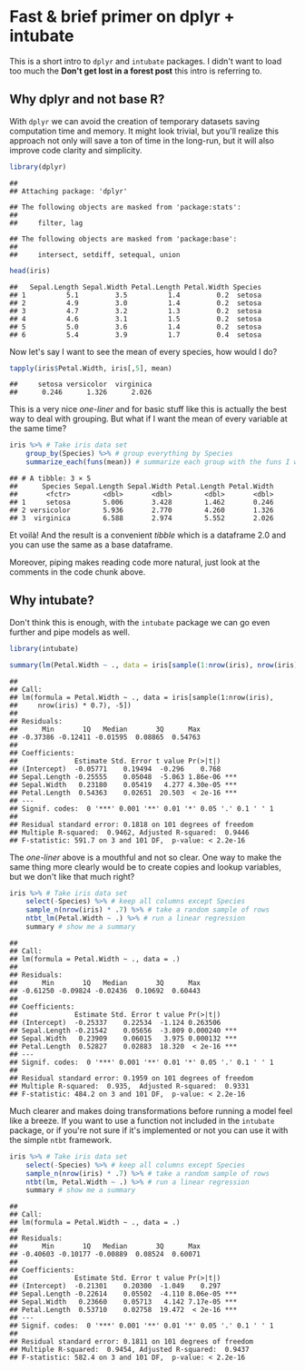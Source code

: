 Fast & brief primer on dplyr + intubate
=======================================

This is a short intro to `dplyr` and `intubate` packages. I didn't want to load too much the **Don't get lost in a forest post** this intro is referring to.

Why dplyr and not base R?
-------------------------

With `dplyr` we can avoid the creation of temporary datasets saving computation time and memory. It might look trivial, but you'll realize this approach not only will save a ton of time in the long-run, but it will also improve code clarity and simplicity.

``` r
library(dplyr)
```

    ## 
    ## Attaching package: 'dplyr'

    ## The following objects are masked from 'package:stats':
    ## 
    ##     filter, lag

    ## The following objects are masked from 'package:base':
    ## 
    ##     intersect, setdiff, setequal, union

``` r
head(iris)
```

    ##   Sepal.Length Sepal.Width Petal.Length Petal.Width Species
    ## 1          5.1         3.5          1.4         0.2  setosa
    ## 2          4.9         3.0          1.4         0.2  setosa
    ## 3          4.7         3.2          1.3         0.2  setosa
    ## 4          4.6         3.1          1.5         0.2  setosa
    ## 5          5.0         3.6          1.4         0.2  setosa
    ## 6          5.4         3.9          1.7         0.4  setosa

Now let's say I want to see the mean of every species, how would I do?

``` r
tapply(iris$Petal.Width, iris[,5], mean)
```

    ##     setosa versicolor  virginica 
    ##      0.246      1.326      2.026

This is a very nice *one-liner* and for basic stuff like this is actually the best way to deal with grouping. But what if I want the mean of every variable at the same time?

``` r
iris %>% # Take iris data set
    group_by(Species) %>% # group everything by Species
    summarize_each(funs(mean)) # summarize each group with the funs I want
```

    ## # A tibble: 3 × 5
    ##      Species Sepal.Length Sepal.Width Petal.Length Petal.Width
    ##       <fctr>        <dbl>       <dbl>        <dbl>       <dbl>
    ## 1     setosa        5.006       3.428        1.462       0.246
    ## 2 versicolor        5.936       2.770        4.260       1.326
    ## 3  virginica        6.588       2.974        5.552       2.026

Et voilà! And the result is a convenient *tibble* which is a dataframe 2.0 and you can use the same as a base dataframe.

Moreover, piping makes reading code more natural, just look at the comments in the code chunk above.

Why intubate?
-------------

Don't think this is enough, with the `intubate` package we can go even further and pipe models as well.

``` r
library(intubate)

summary(lm(Petal.Width ~ ., data = iris[sample(1:nrow(iris), nrow(iris) * .7), - 5]))
```

    ## 
    ## Call:
    ## lm(formula = Petal.Width ~ ., data = iris[sample(1:nrow(iris), 
    ##     nrow(iris) * 0.7), -5])
    ## 
    ## Residuals:
    ##      Min       1Q   Median       3Q      Max 
    ## -0.37386 -0.12411 -0.01595  0.08865  0.54763 
    ## 
    ## Coefficients:
    ##              Estimate Std. Error t value Pr(>|t|)    
    ## (Intercept)  -0.05771    0.19494  -0.296    0.768    
    ## Sepal.Length -0.25555    0.05048  -5.063 1.86e-06 ***
    ## Sepal.Width   0.23180    0.05419   4.277 4.30e-05 ***
    ## Petal.Length  0.54363    0.02651  20.503  < 2e-16 ***
    ## ---
    ## Signif. codes:  0 '***' 0.001 '**' 0.01 '*' 0.05 '.' 0.1 ' ' 1
    ## 
    ## Residual standard error: 0.1818 on 101 degrees of freedom
    ## Multiple R-squared:  0.9462, Adjusted R-squared:  0.9446 
    ## F-statistic: 591.7 on 3 and 101 DF,  p-value: < 2.2e-16

The *one-liner* above is a mouthful and not so clear. One way to make the same thing more clearly would be to create copies and lookup variables, but we don't like that much right?

``` r
iris %>% # Take iris data set
    select(-Species) %>% # keep all columns except Species
    sample_n(nrow(iris) * .7) %>% # take a random sample of rows
    ntbt_lm(Petal.Width ~ .) %>% # run a linear regression
    summary # show me a summary
```

    ## 
    ## Call:
    ## lm(formula = Petal.Width ~ ., data = .)
    ## 
    ## Residuals:
    ##      Min       1Q   Median       3Q      Max 
    ## -0.61250 -0.09824 -0.02436  0.10692  0.60443 
    ## 
    ## Coefficients:
    ##              Estimate Std. Error t value Pr(>|t|)    
    ## (Intercept)  -0.25337    0.22534  -1.124 0.263506    
    ## Sepal.Length -0.21542    0.05656  -3.809 0.000240 ***
    ## Sepal.Width   0.23909    0.06015   3.975 0.000132 ***
    ## Petal.Length  0.52827    0.02883  18.320  < 2e-16 ***
    ## ---
    ## Signif. codes:  0 '***' 0.001 '**' 0.01 '*' 0.05 '.' 0.1 ' ' 1
    ## 
    ## Residual standard error: 0.1959 on 101 degrees of freedom
    ## Multiple R-squared:  0.935,  Adjusted R-squared:  0.9331 
    ## F-statistic: 484.2 on 3 and 101 DF,  p-value: < 2.2e-16

Much clearer and makes doing transformations before running a model feel like a breeze. If you want to use a function not included in the `intubate` package, or if you're not sure if it's implemented or not you can use it with the simple `ntbt` framework.

``` r
iris %>% # Take iris data set
    select(-Species) %>% # keep all columns except Species
    sample_n(nrow(iris) * .7) %>% # take a random sample of rows
    ntbt(lm, Petal.Width ~ .) %>% # run a linear regression
    summary # show me a summary
```

    ## 
    ## Call:
    ## lm(formula = Petal.Width ~ ., data = .)
    ## 
    ## Residuals:
    ##      Min       1Q   Median       3Q      Max 
    ## -0.40603 -0.10177 -0.00889  0.08524  0.60071 
    ## 
    ## Coefficients:
    ##              Estimate Std. Error t value Pr(>|t|)    
    ## (Intercept)  -0.21301    0.20300  -1.049    0.297    
    ## Sepal.Length -0.22614    0.05502  -4.110 8.06e-05 ***
    ## Sepal.Width   0.23660    0.05713   4.142 7.17e-05 ***
    ## Petal.Length  0.53710    0.02758  19.472  < 2e-16 ***
    ## ---
    ## Signif. codes:  0 '***' 0.001 '**' 0.01 '*' 0.05 '.' 0.1 ' ' 1
    ## 
    ## Residual standard error: 0.1811 on 101 degrees of freedom
    ## Multiple R-squared:  0.9454, Adjusted R-squared:  0.9437 
    ## F-statistic: 582.4 on 3 and 101 DF,  p-value: < 2.2e-16
